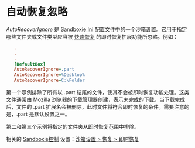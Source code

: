 # 自动恢复忽略

_AutoRecoverIgnore_ 是 [Sandboxie Ini](SandboxieIni.md) 配置文件中的一个沙箱设置。它用于指定哪些文件夹或文件类型应当被 [快速恢复](QuickRecovery.md) 的即时恢复扩展功能所忽略。例如：

```ini
   .
   .
   .
   [DefaultBox]
   AutoRecoverIgnore=.part
   AutoRecoverIgnore=%Desktop%
   AutoRecoverIgnore=C:\Folder
```

第一个示例排除了所有以 .part 结尾的文件，使其不会被即时恢复功能处理。这类文件通常由 Mozilla 浏览器的下载管理器创建，表示未完成的下载。当下载完成后，文件的 .part 扩展名会被删除，此时文件将符合即时恢复的条件。需要注意的是，.part 是默认设置之一。

第二和第三个示例将指定的文件夹从即时恢复范围中排除。

相关的 [Sandboxie控制](SandboxieControl.md) 设置：[沙箱设置 > 恢复 > 即时恢复](RecoverySettings.md#immediate-recovery)
